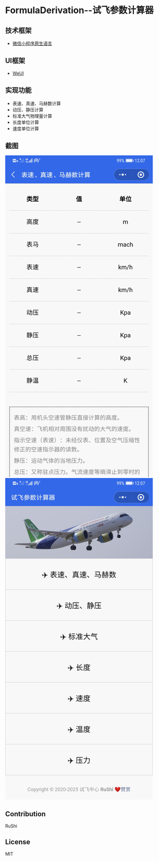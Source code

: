 
# FormulaDerivation--试飞参数计算器

## 技术框架
* [微信小程序原生语言](https://developers.weixin.qq.com/miniprogram/dev/framework/)

## UI框架
* [WeUI](https://weui.io/)

## 实现功能
* 表速、真速、马赫数计算
* 动压、静压计算
* 标准大气物理量计算
* 长度单位计算
* 速度单位计算

## 截图
![p1](./image/jt1.jpg)
![p2](./image/jt2.jpg)

## Contribution
RuShi

## License
MIT